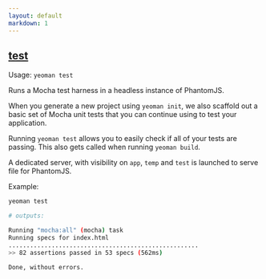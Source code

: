 ```yaml
---
layout: default
markdown: 1
---
```


## <a href="#test" name="test">test</a>

Usage: `yeoman test`

Runs a Mocha test harness in a headless instance of PhantomJS.

When you generate a new project using `yeoman init`, we also scaffold out a basic set of
Mocha unit tests that you can continue using to test your application.

Running `yeoman test` allows you to easily check if all of your tests are passing. This also
gets called when running `yeoman build`.

A dedicated server, with visibility on `app`, `temp` and `test` is
launched to serve file for PhantomJS.


Example:

```sh
yeoman test

# outputs:

Running "mocha:all" (mocha) task
Running specs for index.html
.....................................................
>> 82 assertions passed in 53 specs (562ms)

Done, without errors.
```
